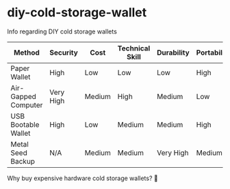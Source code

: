 # diy-cold-storage-wallet
Info regarding DIY cold storage wallets

| Method              | Security  | Cost   | Technical Skill | Durability | Portability | Risk of Loss |
| ------------------- | --------- | ------ | --------------- | ---------- | ----------- | ------------ |
| Paper Wallet        | High      | Low    | Low             | Low        | High        | High         |
| Air-Gapped Computer | Very High | Medium | High            | Medium     | Low         | Medium       |
| USB Bootable Wallet | High      | Low    | Medium          | Medium     | High        | High         |
| Metal Seed Backup   | N/A       | Medium | Medium          | Very High  | Medium      | Low          |

Why buy expensive hardware cold storage wallets? 🤔
